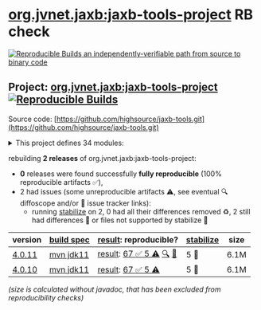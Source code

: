 [org.jvnet.jaxb:jaxb-tools-project](https://central.sonatype.com/artifact/org.jvnet.jaxb/jaxb-tools-project/versions) RB check
=======

[![Reproducible Builds](https://reproducible-builds.org/images/logos/rb.svg) an independently-verifiable path from source to binary code](https://reproducible-builds.org/)

## Project: [org.jvnet.jaxb:jaxb-tools-project](https://central.sonatype.com/artifact/org.jvnet.jaxb/jaxb-tools-project/versions) [![Reproducible Builds](https://img.shields.io/endpoint?url=https://raw.githubusercontent.com/jvm-repo-rebuild/reproducible-central/master/content/org/jvnet/jaxb/badge.json)](https://github.com/jvm-repo-rebuild/reproducible-central/blob/master/content/org/jvnet/jaxb/README.md)

Source code: [https://github.com/highsource/jaxb-tools.git](https://github.com/highsource/jaxb-tools.git)

<details><summary>This project defines 34 modules:</summary>

* [org.jvnet.jaxb:hyperjaxb3-ejb](https://central.sonatype.com/artifact/org.jvnet.jaxb/hyperjaxb3-ejb/overview)
* [org.jvnet.jaxb:hyperjaxb3-ejb-extensions](https://central.sonatype.com/artifact/org.jvnet.jaxb/hyperjaxb3-ejb-extensions/overview)
* [org.jvnet.jaxb:hyperjaxb3-ejb-extensions-custom-naming](https://central.sonatype.com/artifact/org.jvnet.jaxb/hyperjaxb3-ejb-extensions-custom-naming/overview)
* [org.jvnet.jaxb:hyperjaxb3-ejb-extensions-naming](https://central.sonatype.com/artifact/org.jvnet.jaxb/hyperjaxb3-ejb-extensions-naming/overview)
* [org.jvnet.jaxb:hyperjaxb3-ejb-plugin](https://central.sonatype.com/artifact/org.jvnet.jaxb/hyperjaxb3-ejb-plugin/overview)
* [org.jvnet.jaxb:hyperjaxb3-ejb-roundtrip](https://central.sonatype.com/artifact/org.jvnet.jaxb/hyperjaxb3-ejb-roundtrip/overview)
* [org.jvnet.jaxb:hyperjaxb3-ejb-runtime](https://central.sonatype.com/artifact/org.jvnet.jaxb/hyperjaxb3-ejb-runtime/overview)
* [org.jvnet.jaxb:hyperjaxb3-ejb-schemas](https://central.sonatype.com/artifact/org.jvnet.jaxb/hyperjaxb3-ejb-schemas/overview)
* [org.jvnet.jaxb:hyperjaxb3-ejb-schemas-customizations](https://central.sonatype.com/artifact/org.jvnet.jaxb/hyperjaxb3-ejb-schemas-customizations/overview)
* [org.jvnet.jaxb:hyperjaxb3-ejb-schemas-persistence](https://central.sonatype.com/artifact/org.jvnet.jaxb/hyperjaxb3-ejb-schemas-persistence/overview)
* [org.jvnet.jaxb:hyperjaxb3-maven](https://central.sonatype.com/artifact/org.jvnet.jaxb/hyperjaxb3-maven/overview)
* [org.jvnet.jaxb:hyperjaxb3-maven-plugin](https://central.sonatype.com/artifact/org.jvnet.jaxb/hyperjaxb3-maven-plugin/overview)
* [org.jvnet.jaxb:hyperjaxb3-maven-plugin-testing](https://central.sonatype.com/artifact/org.jvnet.jaxb/hyperjaxb3-maven-plugin-testing/overview)
* [org.jvnet.jaxb:hyperjaxb3-parent](https://central.sonatype.com/artifact/org.jvnet.jaxb/hyperjaxb3-parent/overview)
* [org.jvnet.jaxb:jaxb-annotate-plugin-parent](https://central.sonatype.com/artifact/org.jvnet.jaxb/jaxb-annotate-plugin-parent/overview)
* [org.jvnet.jaxb:jaxb-annox](https://central.sonatype.com/artifact/org.jvnet.jaxb/jaxb-annox/overview)
* [org.jvnet.jaxb:jaxb-annox-parent](https://central.sonatype.com/artifact/org.jvnet.jaxb/jaxb-annox-parent/overview)
* [org.jvnet.jaxb:jaxb-bom](https://central.sonatype.com/artifact/org.jvnet.jaxb/jaxb-bom/overview)
* [org.jvnet.jaxb:jaxb-bom-parent](https://central.sonatype.com/artifact/org.jvnet.jaxb/jaxb-bom-parent/overview)
* [org.jvnet.jaxb:jaxb-maven-plugin](https://central.sonatype.com/artifact/org.jvnet.jaxb/jaxb-maven-plugin/overview)
* [org.jvnet.jaxb:jaxb-maven-plugin-core](https://central.sonatype.com/artifact/org.jvnet.jaxb/jaxb-maven-plugin-core/overview)
* [org.jvnet.jaxb:jaxb-maven-plugin-project](https://central.sonatype.com/artifact/org.jvnet.jaxb/jaxb-maven-plugin-project/overview)
* [org.jvnet.jaxb:jaxb-maven-plugin-testing](https://central.sonatype.com/artifact/org.jvnet.jaxb/jaxb-maven-plugin-testing/overview)
* [org.jvnet.jaxb:jaxb-plugin-annotate](https://central.sonatype.com/artifact/org.jvnet.jaxb/jaxb-plugin-annotate/overview)
* [org.jvnet.jaxb:jaxb-plugins](https://central.sonatype.com/artifact/org.jvnet.jaxb/jaxb-plugins/overview)
* [org.jvnet.jaxb:jaxb-plugins-ant](https://central.sonatype.com/artifact/org.jvnet.jaxb/jaxb-plugins-ant/overview)
* [org.jvnet.jaxb:jaxb-plugins-project](https://central.sonatype.com/artifact/org.jvnet.jaxb/jaxb-plugins-project/overview)
* [org.jvnet.jaxb:jaxb-plugins-runtime](https://central.sonatype.com/artifact/org.jvnet.jaxb/jaxb-plugins-runtime/overview)
* [org.jvnet.jaxb:jaxb-plugins-shaded](https://central.sonatype.com/artifact/org.jvnet.jaxb/jaxb-plugins-shaded/overview)
* [org.jvnet.jaxb:jaxb-plugins-testing](https://central.sonatype.com/artifact/org.jvnet.jaxb/jaxb-plugins-testing/overview)
* [org.jvnet.jaxb:jaxb-plugins-tools](https://central.sonatype.com/artifact/org.jvnet.jaxb/jaxb-plugins-tools/overview)
* [org.jvnet.jaxb:jaxb-tools-bom](https://central.sonatype.com/artifact/org.jvnet.jaxb/jaxb-tools-bom/overview)
* [org.jvnet.jaxb:jaxb-tools-bom-parent](https://central.sonatype.com/artifact/org.jvnet.jaxb/jaxb-tools-bom-parent/overview)
* [org.jvnet.jaxb:jaxb-tools-project](https://central.sonatype.com/artifact/org.jvnet.jaxb/jaxb-tools-project/overview)
</details>

rebuilding **2 releases** of org.jvnet.jaxb:jaxb-tools-project:
- **0** releases were found successfully **fully reproducible** (100% reproducible artifacts :white_check_mark:),
- 2 had issues (some unreproducible artifacts :warning:, see eventual :mag: diffoscope and/or :memo: issue tracker links):
  - running [stabilize](doc/stabilize.md) on 2, 0 had all their differences removed :recycle:, 2 still had differences :rotating_light: or files not supported by stabilize :no_entry_sign:

| version | [build spec](/BUILDSPEC.md) | [result](https://reproducible-builds.org/docs/jvm/): reproducible? | [stabilize](https://github.com/google/oss-rebuild/blob/main/cmd/stabilize/README.md) | size |
| -- | --------- | ------ | ------ | -- |
| [4.0.11](https://central.sonatype.com/artifact/org.jvnet.jaxb/jaxb-tools-project/4.0.11/pom) | [mvn jdk11](jaxb-tools-4.0.11.buildspec) | [result](jaxb-tools-project-4.0.11.buildinfo): [67 :white_check_mark:  5 :warning:](jaxb-tools-project-4.0.11.buildcompare) [:mag:](jaxb-tools-project-4.0.11.diffoscope) [:memo:](https://github.com/highsource/jaxb-tools/issues/642) | 5 :rotating_light: | 6.1M |
| [4.0.10](https://central.sonatype.com/artifact/org.jvnet.jaxb/jaxb-tools-project/4.0.10/pom) | [mvn jdk11](jaxb-tools-4.0.10.buildspec) | [result](jaxb-tools-project-4.0.10.buildinfo): [67 :white_check_mark:  5 :warning:](jaxb-tools-project-4.0.10.buildcompare) | 5 :rotating_light: | 6.1M |

<i>(size is calculated without javadoc, that has been excluded from reproducibility checks)</i>
